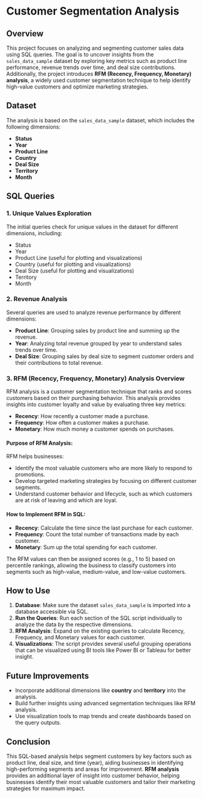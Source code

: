 
# Customer Segmentation Analysis

## Overview
This project focuses on analyzing and segmenting customer sales data using SQL queries. The goal is to uncover insights from the `sales_data_sample` dataset by exploring key metrics such as product line performance, revenue trends over time, and deal size contributions. Additionally, the project introduces **RFM (Recency, Frequency, Monetary) analysis**, a widely used customer segmentation technique to help identify high-value customers and optimize marketing strategies.

## Dataset
The analysis is based on the `sales_data_sample` dataset, which includes the following dimensions:
- **Status**
- **Year**
- **Product Line**
- **Country**
- **Deal Size**
- **Territory**
- **Month**

## SQL Queries

### 1. Unique Values Exploration
The initial queries check for unique values in the dataset for different dimensions, including:
- Status
- Year
- Product Line (useful for plotting and visualizations)
- Country (useful for plotting and visualizations)
- Deal Size (useful for plotting and visualizations)
- Territory
- Month

### 2. Revenue Analysis
Several queries are used to analyze revenue performance by different dimensions:
- **Product Line**: Grouping sales by product line and summing up the revenue.
- **Year**: Analyzing total revenue grouped by year to understand sales trends over time.
- **Deal Size**: Grouping sales by deal size to segment customer orders and their contributions to total revenue.

### 3. RFM (Recency, Frequency, Monetary) Analysis Overview
RFM analysis is a customer segmentation technique that ranks and scores customers based on their purchasing behavior. This analysis provides insights into customer loyalty and value by evaluating three key metrics:
- **Recency**: How recently a customer made a purchase.
- **Frequency**: How often a customer makes a purchase.
- **Monetary**: How much money a customer spends on purchases.

#### Purpose of RFM Analysis:
RFM helps businesses:
- Identify the most valuable customers who are more likely to respond to promotions.
- Develop targeted marketing strategies by focusing on different customer segments.
- Understand customer behavior and lifecycle, such as which customers are at risk of leaving and which are loyal.

#### How to Implement RFM in SQL:
- **Recency**: Calculate the time since the last purchase for each customer.
- **Frequency**: Count the total number of transactions made by each customer.
- **Monetary**: Sum up the total spending for each customer.

The RFM values can then be assigned scores (e.g., 1 to 5) based on percentile rankings, allowing the business to classify customers into segments such as high-value, medium-value, and low-value customers.

## How to Use
1. **Database**: Make sure the dataset `sales_data_sample` is imported into a database accessible via SQL.
2. **Run the Queries**: Run each section of the SQL script individually to analyze the data by the respective dimensions.
3. **RFM Analysis**: Expand on the existing queries to calculate Recency, Frequency, and Monetary values for each customer.
4. **Visualizations**: The script provides several useful grouping operations that can be visualized using BI tools like Power BI or Tableau for better insight.

## Future Improvements
- Incorporate additional dimensions like **country** and **territory** into the analysis.
- Build further insights using advanced segmentation techniques like RFM analysis.
- Use visualization tools to map trends and create dashboards based on the query outputs.

## Conclusion
This SQL-based analysis helps segment customers by key factors such as product line, deal size, and time (year), aiding businesses in identifying high-performing segments and areas for improvement. **RFM analysis** provides an additional layer of insight into customer behavior, helping businesses identify their most valuable customers and tailor their marketing strategies for maximum impact.
